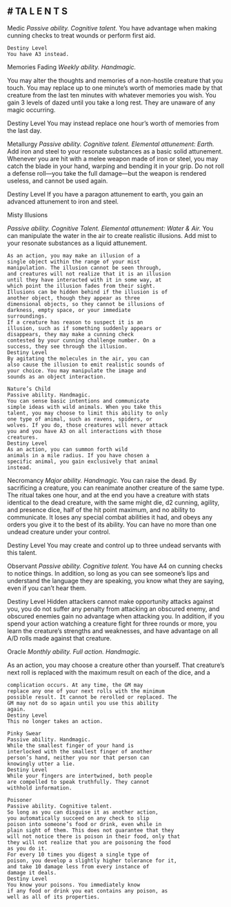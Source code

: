 ## # TA L E N T S

Medic
_Passive ability. Cognitive talent._
You have advantage when making cunning
checks to treat wounds or perform first aid.

```
Destiny Level
You have A3 instead.
```

Memories Fading
_Weekly ability. Handmagic._

You may alter the thoughts and memories of a
non-hostile creature that you touch. You may replace
up to one minute’s worth of memories made by that
creature from the last ten minutes with whatever
memories you wish. You gain 3 levels of dazed until
you take a long rest. They are unaware of any magic
occurring.

Destiny Level
You may instead replace one hour’s worth of
memories from the last day.

Metallurgy
_Passive ability. Cognitive talent. Elemental attunement: Earth._
Add iron and steel to your resonate substances as
a basic solid attunement.
Whenever you are hit with a melee weapon made
of iron or steel, you may catch the blade in your
hand, warping and bending it in your grip. Do not
roll a defense roll—you take the full damage—but
the weapon is rendered useless, and cannot be used
again.

Destiny Level
If you have a paragon attunement to earth, you
gain an advanced attunement to iron and steel.

Misty Illusions

_Passive ability. Cognitive Talent. Elemental attunement: Water & Air._
You can manipulate the water in the air to create
realistic illusions. Add mist to your resonate
substances as a liquid attunement.

```
As an action, you may make an illusion of a
single object within the range of your mist
manipulation. The illusion cannot be seen through,
and creatures will not realize that it is an illusion
until they have interacted with it in some way, at
which point the illusion fades from their sight.
Illusions can be hidden behind if the illusion is of
another object, though they appear as three
dimensional objects, so they cannot be illusions of
darkness, empty space, or your immediate
surroundings.
If a creature has reason to suspect it is an
illusion, such as if something suddenly appears or
disappears, they may make a cunning check
contested by your cunning challenge number. On a
success, they see through the illusion.
Destiny Level
By agitating the molecules in the air, you can
also cause the illusion to emit realistic sounds of
your choice. You may manipulate the image and
sounds as an object interaction.
```

```
Nature’s Child
Passive ability. Handmagic.
You can sense basic intentions and communicate
simple ideas with wild animals. When you take this
talent, you may choose to limit this ability to only
one type of animal, such as ravens, spiders, or
wolves. If you do, those creatures will never attack
you and you have A3 on all interactions with those
creatures.
Destiny Level
As an action, you can summon forth wild
animals in a mile radius. If you have chosen a
specific animal, you gain exclusively that animal
instead.
```

Necromancy
_Major ability. Handmagic._
You can raise the dead. By sacrificing a creature,
you can reanimate another creature of the same type.
The ritual takes one hour, and at the end you have a
creature with stats identical to the dead creature, with
the same might die, d2 cunning, agility, and presence
dice, half of the hit point maximum, and no ability to
communicate. It loses any special combat abilities it
had, and obeys any orders you give it to the best of
its ability. You can have no more than one undead
creature under your control.

Destiny Level
You may create and control up to three undead
servants with this talent.

Observant
_Passive ability. Cognitive talent._
You have A4 on cunning checks to notice things.
In addition, so long as you can see someone’s
lips and understand the language they are speaking,
you know what they are saying, even if you can’t
hear them.

Destiny Level
Hidden attackers cannot make opportunity
attacks against you, you do not suffer any penalty
from attacking an obscured enemy, and obscured
enemies gain no advantage when attacking you.
In addition, if you spend your action watching a
creature fight for three rounds or more, you learn the
creature’s strengths and weaknesses, and have
advantage on all A/D rolls made against that
creature.

Oracle
_Monthly ability. Full action. Handmagic._

As an action, you may choose a creature other
than yourself. That creature’s next roll is replaced
with the maximum result on each of the dice, and a

```
complication occurs. At any time, the GM may
replace any one of your next rolls with the minimum
possible result. It cannot be rerolled or replaced. The
GM may not do so again until you use this ability
again.
Destiny Level
This no longer takes an action.
```

```
Pinky Swear
Passive ability. Handmagic.
While the smallest finger of your hand is
interlocked with the smallest finger of another
person’s hand, neither you nor that person can
knowingly utter a lie.
Destiny Level
While your fingers are intertwined, both people
are compelled to speak truthfully. They cannot
withhold information.
```

```
Poisoner
Passive ability. Cognitive talent.
So long as you can disguise it as another action,
you automatically succeed on any check to slip
poison into someone’s food or drink, even while in
plain sight of them. This does not guarantee that they
will not notice there is poison in their food, only that
they will not realize that you are poisoning the food
as you do it.
For every 10 times you digest a single type of
poison, you develop a slightly higher tolerance for it,
and take 10 damage less from every instance of
damage it deals.
Destiny Level
You know your poisons. You immediately know
if any food or drink you eat contains any poison, as
well as all of its properties.
```
